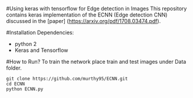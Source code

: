 #Using keras with tensorflow for Edge detection in Images
This repository contains keras implementation of the ECNN (Edge detection CNN) discussed in the [paper] (https://arxiv.org/pdf/1708.03474.pdf). 

#Installation Dependencies:
* python 2 
* Keras and Tensorflow

#How to Run?
To train the network place train and test images under Data folder.
```
git clone https://github.com/murthy95/ECNN.git
cd ECNN
python ECNN.py 
```
